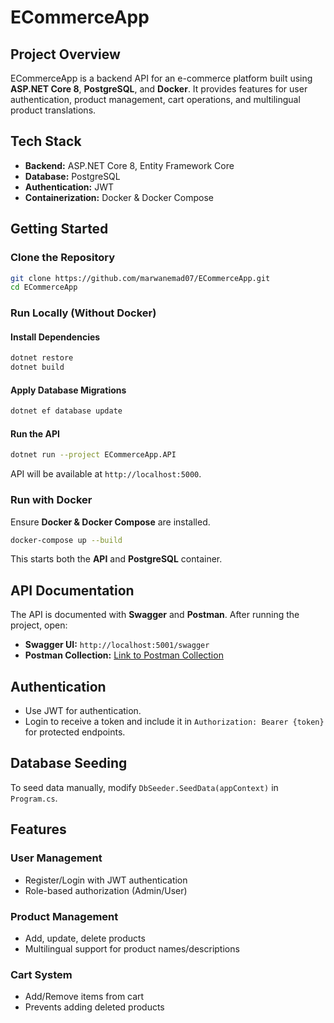 # ECommerceApp

## Project Overview
ECommerceApp is a backend API for an e-commerce platform built using **ASP.NET Core 8**, **PostgreSQL**, and **Docker**. It provides features for user authentication, product management, cart operations, and multilingual product translations.

## Tech Stack
- **Backend:** ASP.NET Core 8, Entity Framework Core
- **Database:** PostgreSQL
- **Authentication:** JWT
- **Containerization:** Docker & Docker Compose

## Getting Started

###  Clone the Repository
```sh
git clone https://github.com/marwanemad07/ECommerceApp.git
cd ECommerceApp
```

### Run Locally (Without Docker)
#### Install Dependencies
```sh
dotnet restore
dotnet build
```
#### Apply Database Migrations
```sh
dotnet ef database update
```
#### Run the API
```sh
dotnet run --project ECommerceApp.API
```

API will be available at `http://localhost:5000`.

### Run with Docker
Ensure **Docker & Docker Compose** are installed.
```sh
docker-compose up --build
```
This starts both the **API** and **PostgreSQL** container.

## API Documentation
The API is documented with **Swagger** and **Postman**. After running the project, open:
- **Swagger UI:** `http://localhost:5001/swagger`
- **Postman Collection:** [Link to Postman Collection](https://gates7.postman.co/workspace/Gates-Workspace~c0a9c116-3b59-44d6-bf25-973931813a85/collection/31607561-1e5b8642-8c51-4ae3-baa3-413e8674e531?action=share&creator=31607561)

## Authentication
- Use JWT for authentication.
- Login to receive a token and include it in `Authorization: Bearer {token}` for protected endpoints.

## Database Seeding
To seed data manually, modify `DbSeeder.SeedData(appContext)` in `Program.cs`.

## Features
### User Management
- Register/Login with JWT authentication
- Role-based authorization (Admin/User)

### Product Management
- Add, update, delete products
- Multilingual support for product names/descriptions

### Cart System
- Add/Remove items from cart
- Prevents adding deleted products
